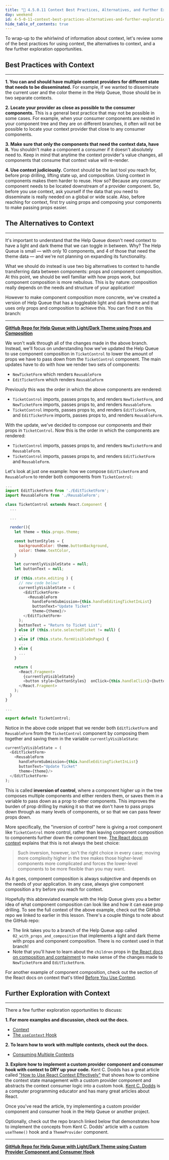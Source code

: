```yaml
---
title: "📓 4.5.0.11 Context Best Practices, Alternatives, and Further Exploration"
day: weekend
id: 4-5-0-11-context-best-practices-alternatives-and-further-exploration
hide_table_of_contents: true
---
```


To wrap-up to the whirlwind of information about context, let's review some of the best practices for using context, the alternatives to context, and a few further exploration opportunities.

## Best Practices with Context
---

**1. You can and should have multiple context providers for different state that needs to be disseminated.** For example, if we wanted to disseminate the current user and the color theme in the Help Queue, those should be in two separate contexts.

**2. Locate your provider as close as possible to the consumer components.** This is a general best practice that may not be possible in some cases. For example, when your consumer components are nested in your component tree and they are on different branches, it often will not be possible to locate your context provider that close to any consumer components. 

**3. Make sure that only the components that need the context data, have it.** You shouldn't make a component a consumer if it doesn't absolutely need to. Keep in mind that anytime the context provider's value changes, all components that consume that context value will re-render. 

**4. Use context judiciously.** Context should be the last tool you reach for, before prop drilling, lifting state up, and composition. Using context in components makes them harder to reuse. How so? Because any consumer component needs to be located downstream of a provider component. So, before you use context, ask yourself if the data that you need to disseminate is really needed on a global or wide scale. Also, before reaching for context, first try using props and composing your components to make passing props easier.

## The Alternatives to Context
---

It's important to understand that the Help Queue doesn't need context to have a light and dark theme that we can toggle in between. Why? The Help Queue is small — with only 10 components, and 4 of those that need the theme data — and we're not planning on expanding its functionality.

What we should do instead is use two big alternatives to context to handle transferring data between components: props and component composition. At this point, we should be well familiar with how props work, but component composition is more nebulous. This is by nature: composition really depends on the needs and structure of your application!

However to make component composition more concrete, we've created a version of Help Queue that has a toggleable light and dark theme and that uses only props and composition to achieve this. You can find it on this branch:

---
**[<i class="glyphicon glyphicon-folder-open"></i>  GitHub Repo for Help Queue with Light/Dark Theme using Props and Composition](https://github.com/epicodus-lessons/react-help-queue-with-context/tree/02_with_props_and_composition)**

We won't walk through all of the changes made in the above branch. Instead, we'll focus on understanding how we've updated the Help Queue to use component composition in `TicketControl` to lower the amount of props we have to pass down from the `TicketControl` component. The main updates have to do with how we render two sets of components:

* `NewTicketForm` which renders `ReusableForm`
* `EditTicketForm` which renders `ReusableForm`

Previously this was the order in which the above components are rendered:

* `TicketControl` imports, passes props to, and renders `NewTicketForm`, and `NewTicketForm` imports, passes props to, and renders `ReusableForm`.
* `TicketControl` imports, passes props to, and renders `EditTicketForm`, and `EditTicketForm` imports, passes props to, and renders `ReusableForm`.

With the update, we've decided to compose our components and their props in `TicketControl`. Now this is the order in which the components are rendered:

* `TicketControl` imports, passes props to, and renders `NewTicketForm` and `ReusableForm`.
* `TicketControl` imports, passes props to, and renders `EditTicketForm` and `ReusableForm`.

Let's look at just one example: how we compose `EditTicketForm` and `ReusableForm` to render both components from `TicketControl`:

```js
...
import EditTicketForm from './EditTicketForm';
import ReusableForm from './ReusableForm';

class TicketControl extends React.Component {
  ...

  ...

  render(){
    let theme = this.props.theme;

    const buttonStyles = { 
      backgroundColor: theme.buttonBackground, 
      color: theme.textColor, 
    }

    let currentlyVisibleState = null;
    let buttonText = null; 
    
    if (this.state.editing ) {      
      // new code below!
      currentlyVisibleState = (
        <EditTicketForm>
          <ReusableForm 
            handleFormSubmission={this.handleEditingTicketInList}
            buttonText="Update Ticket" 
            theme={theme}/>
        </EditTicketForm>
      );
      buttonText = "Return to Ticket List";
    } else if (this.state.selectedTicket != null) {
      ...
    } else if (this.state.formVisibleOnPage) {
      ...
    } else {
      ...
    }

    return (
      <React.Fragment>
        {currentlyVisibleState}
        <button style={buttonStyles}  onClick={this.handleClick}>{buttonText}</button> 
      </React.Fragment>
    );
  }
}

...

export default TicketControl;
```

Notice in the above code snippet that we render both `EditTicketForm` and `ReusableForm` from the `TicketControl` component by composing them together and saving them in the variable `currentlyVisibleState`:

```js
currentlyVisibleState = (
  <EditTicketForm>
    <ReusableForm 
      handleFormSubmission={this.handleEditingTicketInList}
      buttonText="Update Ticket" 
      theme={theme}/>
  </EditTicketForm>
);
```

This is called **inversion of control**, where a component higher up in the tree composes multiple components and either renders them, or saves them in a variable to pass down as a prop to other components. This improves the burden of prop drilling by making it so that we don't have to pass props down through as many levels of components, or so that we can pass fewer props down. 

More specifically, the "inversion of control" here is giving a root component like `TicketControl` more control, rather than leaving component composition to components further down the component tree. [The React docs on context](https://reactjs.org/docs/context.html#before-you-use-context) explains that this is not always the best choice:

> Such inversion, however, isn’t the right choice in every case; moving more complexity higher in the tree makes those higher-level components more complicated and forces the lower-level components to be more flexible than you may want.

As it goes, component composition is always subjective and depends on the needs of your application. In any case, always give component composition a try before you reach for context.

Hopefully this abbreviated example with the Help Queue gives you a better idea of what component composition can look like and how it can ease prop drilling. To see the full context of the above example, check out the GitHub repo we linked to earlier in this lesson. There's a couple things to note about the GitHub repo:

* The link takes you to a branch of the Help Queue app called `02_with_props_and_composition` that implements a light and dark theme with props and component composition. There is no context used in that branch!
* Note that you'll have to learn about the `children` props in [the React docs on composition and containment](https://reactjs.org/docs/composition-vs-inheritance.html#containment) to make sense of the changes made to `NewTicketForm` and `EditTicketForm`.

For another example of component composition, check out the section of the React docs on context that's titled [Before You Use Context](https://reactjs.org/docs/context.html#before-you-use-context). 

## Further Exploration with Context
---

There a few further exploration opportunities to discuss:

**1. For more examples and discussion, check out the docs.**
  
* [Context](https://reactjs.org/docs/context.html)
* [The `useContext` Hook](https://reactjs.org/docs/hooks-reference.html#usecontext)

**2. To learn how to work with multiple contexts, check out the docs.**

* [Consuming Multiple Contexts](https://reactjs.org/docs/context.html#consuming-multiple-contexts)

**3. Explore how to implement a custom provider component and consumer hook with context to DRY up your code.** Kent C. Dodds has a great article called ["How to Use React Context Effectively"](https://kentcdodds.com/blog/how-to-use-react-context-effectively) that shows how to combine the context state management with a custom provider component and abstracts the context consumer logic into a custom hook. [Kent C. Dodds](https://kentcdodds.com/about) is a computer programming educator and has many great articles about React. 

Once you've read the article, try implementing a custom provider component and consumer hook  in the Help Queue or another project.

Optionally, check out the repo branch linked below that demonstrates how to implement the concepts from Kent C. Dodds' article with a custom `useTheme()` hook and a `ThemeProvider` component.

---
**[<i class="glyphicon glyphicon-folder-open"></i>  GitHub Repo for Help Queue with Light/Dark Theme using Custom Provider Component and Consumer Hook](https://github.com/epicodus-lessons/react-help-queue-with-context/tree/03_custom_consumer_hook_and_provider)**
